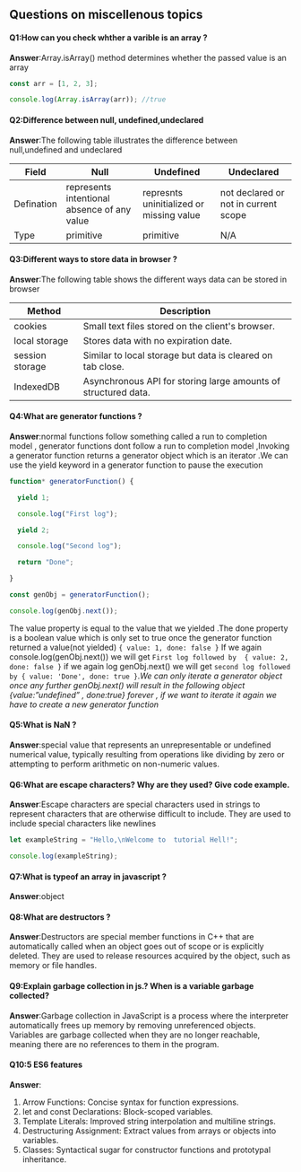 ## Questions on miscellenous topics

#### Q1:How can you check whther a varible is an array ?

**Answer**:Array.isArray() method determines whether the passed value is an array 

```js
const arr = [1, 2, 3];

console.log(Array.isArray(arr)); //true
```

#### Q2:Difference between null, undefined,undeclared

**Answer**:The following table illustrates the difference between null,undefined and undeclared

| Field      | Null                                        | Undefined                                | Undeclared                           |
| ---------- | ------------------------------------------- | ---------------------------------------- | ------------------------------------ |
| Defination | represents intentional absence of any value | represnts uninitialized or missing value | not declared or not in current scope |
| Type       | primitive                                   | primitive                                | N/A                                  |

#### Q3:Different ways to store data in browser ? 

**Answer**:The following table shows the different ways data can be stored in browser 

| Method          | Description                                                  |
| --------------- | ------------------------------------------------------------ |
| cookies         | Small text files stored on the client's browser.             |
| local storage   | Stores data with no expiration date.                         |
| session storage | Similar to local storage but data is cleared on tab close.   |
| IndexedDB       | Asynchronous API for storing large amounts of structured data. |

#### Q4:What are generator functions ?

**Answer**:normal functions follow something called a run to completion model , generator functions dont follow a run to completion model ,Invoking a generator function returns a generator object which is an iterator .We can use the yield keyword in a generator function to pause the execution 

```js
function* generatorFunction() {

  yield 1;

  console.log("First log");

  yield 2;

  console.log("Second log");

  return "Done";

}

const genObj = generatorFunction();

console.log(genObj.next());
```

The value property is equal to the value that we yielded .The done property is a boolean value which is only set to true once the generator function returned a value(not yielded)  `{ value: 1, done: false }` If we again console.log(genObj.next()) we will get `First log followed by  { value: 2, done: false }` if we again log genObj.next() we will get `second log followed by { value: 'Done', done: true }`.*We can only iterate a generator object once any further genObj.next() will result in the following object {value:”undefined” , done:true} forever , if we want to iterate it again we have to create a new generator function* 

#### Q5:What is NaN ?

**Answer**:special value that represents an unrepresentable or undefined numerical value, typically resulting from operations like dividing by zero or attempting to perform arithmetic on non-numeric values.

#### Q6:What are escape characters? Why are they used? Give code example.

**Answer**:Escape characters are special characters used in strings to represent characters that are otherwise difficult to include. They are used to include special characters like newlines

```js
let exampleString = "Hello,\nWelcome to  tutorial Hell!";

console.log(exampleString);
```

#### Q7:What is typeof an array in javascript ?

**Answer**:object

#### Q8:What are destructors ? 

**Answer**:Destructors are special member functions in C++ that are automatically called when an object goes out of scope or is explicitly deleted. They are used to release resources acquired by the object, such as memory or file handles.

#### Q9:Explain garbage collection in js.? When is a variable garbage collected?

**Answer**:Garbage collection in JavaScript is a process where the interpreter automatically frees up memory by removing unreferenced objects. Variables are garbage collected when they are no longer reachable, meaning there are no references to them in the program.

#### Q10:5 ES6 features

**Answer**: 

1. Arrow Functions: Concise syntax for function expressions.
2. let and const Declarations: Block-scoped variables.
3. Template Literals: Improved string interpolation and multiline strings.
4. Destructuring Assignment: Extract values from arrays or objects into variables.
5. Classes: Syntactical sugar for constructor functions and prototypal inheritance.